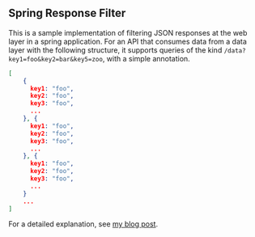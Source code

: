 ## Spring Response Filter

This is a sample implementation of filtering JSON responses at the web layer in a spring application. For an API that consumes data from a data layer with the following structure, it supports queries of the kind `/data?key1=foo&key2=bar&key5=zoo`, with a simple annotation.

```json
[
    {
      key1: "foo",
      key2: "foo",
      key3: "foo",
      ...
    }, {
      key1: "foo",
      key2: "foo",
      key3: "foo",
      ...
    }, {
      key1: "foo",
      key2: "foo",
      key3: "foo",
      ...
    }
    ...
]
```

For a detailed explanation, see [my blog post](http://sdqali.in/blog/2016/06/08/filtering-responses-in-spring-mvc/).

